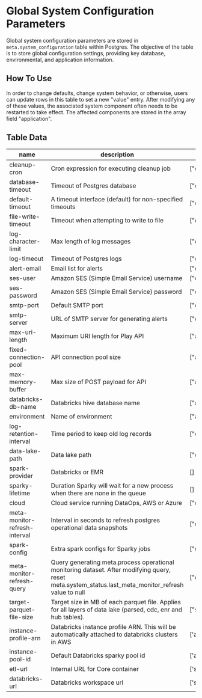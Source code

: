 # Global System Configuration Parameters

Global system configuration parameters are stored in `meta.system_configuration` table within Postgres. The objective of the table is to store global configuration settings, providing key database, environmental, and application information.

## How To Use

In order to change defaults, change system behavior, or otherwise, users can update rows in this table to set a new "value" entry. After modifying any of these values, the associated system component often needs to be restarted to take effect. The affected components are stored in the array field "application".

## Table Data

| name                          | description                                                                                                                                               | application                | datatype |
| ----------------------------- | --------------------------------------------------------------------------------------------------------------------------------------------------------- | -------------------------- | -------- |
| cleanup-cron                  | Cron expression for executing cleanup job                                                                                                                 | \["core"]                  | text     |
| database-timeout              | Timeout of Postgres database                                                                                                                              | \["core"]                  | int      |
| default-timeout               | A timeout interface (default) for non-specified timeouts                                                                                                  | \["core"]                  | int      |
| file-write-timeout            | Timeout when attempting to write to file                                                                                                                  | \["core"]                  | int      |
| log-character-limit           | Max length of log messages                                                                                                                                | \["core"]                  | int      |
| log-timeout                   | Timeout of Postgres logs                                                                                                                                  | \["core"]                  | int      |
| alert-email                   | Email list for alerts                                                                                                                                     | \["core"]                  | text     |
| ses-user                      | Amazon SES (Simple Email Service) username                                                                                                                | \["core"]                  | text     |
| ses-password                  | Amazon SES (Simple Email Service) password                                                                                                                | \["core"]                  | text     |
| smtp-port                     | Default SMTP port                                                                                                                                         | \["core"]                  | int      |
| smtp-server                   | URL of SMTP server for generating alerts                                                                                                                  | \["core"]                  | text     |
| max-uri-length                | Maximum URI length for Play API                                                                                                                           | \["api"]                   | text     |
| fixed-connection-pool         | API connection pool size                                                                                                                                  | \["api"]                   | int      |
| max-memory-buffer             | Max size of POST payload for API                                                                                                                          | \["api"]                   | text     |
| databricks-db-name            | Databricks hive database name                                                                                                                             | \["api","sparky"]          | text     |
| environment                   | Name of environment                                                                                                                                       | \["api","sparky"]          | text     |
| log-retention-interval        | Time period to keep old log records                                                                                                                       | \["core"]                  | text     |
| data-lake-path                | Data lake path                                                                                                                                            | \["core","sparky","agent"] | text     |
| spark-provider                | Databricks or EMR                                                                                                                                         | \[]                        | text     |
| sparky-lifetime               | Duration Sparky will wait for a new process when there are none in the queue                                                                              | \[]                        | text     |
| cloud                         | Cloud service running DataOps, AWS or Azure                                                                                                               | \["db"]                    | text     |
| meta-monitor-refresh-interval | Interval in seconds to refresh postgres operational data snapshots                                                                                        | \["db"]                    | int      |
| spark-config                  | Extra spark configs for Sparky jobs                                                                                                                       | \["core"]                  | json     |
| meta-monitor-refresh-query    | Query generating meta.process operational monitoring dataset. After modifying query, reset meta.system\_status.last\_meta\_monitor\_refresh value to null | \["db","sparky"]           | text     |
| target-parquet-file-size      | Target size in MB of each parquet file. Applies for all layers of data lake (parsed, cdc, enr and hub tables).                                            | \["sparky","api"]          |          |
| instance-profile-arn          | Databricks instance profile ARN. This will be automatically attached to databricks clusters in AWS                                                        | \['api','core','db']       |          |
| instance-pool-id              | Default Databricks sparky pool id                                                                                                                         | \['api','core','db']       |          |
| etl-url                       | Internal URL for Core container                                                                                                                           | \['sparky']                |          |
| databricks-url                | Databricks workspace url                                                                                                                                  | \['sparky']                |          |

